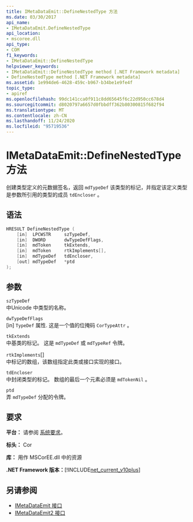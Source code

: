 ```yaml
---
title: IMetaDataEmit::DefineNestedType 方法
ms.date: 03/30/2017
api_name:
- IMetaDataEmit.DefineNestedType
api_location:
- mscoree.dll
api_type:
- COM
f1_keywords:
- IMetaDataEmit::DefineNestedType
helpviewer_keywords:
- IMetaDataEmit::DefineNestedType method [.NET Framework metadata]
- DefineNestedType method [.NET Framework metadata]
ms.assetid: 1e994de6-4628-459c-b967-b34be1e9fe4f
topic_type:
- apiref
ms.openlocfilehash: 99dc141cca0f911c8dd65645f6c22d950cc678d4
ms.sourcegitcommit: d8020797a6657d0fbbdff362b80300815f682f94
ms.translationtype: MT
ms.contentlocale: zh-CN
ms.lasthandoff: 11/24/2020
ms.locfileid: "95719536"
---
```

# <a name="imetadataemitdefinenestedtype-method"></a>IMetaDataEmit::DefineNestedType 方法

创建类型定义的元数据签名，返回 `mdTypeDef` 该类型的标记，并指定该定义类型是参数所引用的类型的成员 `tdEncloser` 。  
  
## <a name="syntax"></a>语法  
  
```cpp  
HRESULT DefineNestedType (
    [in]  LPCWSTR     szTypeDef,  
    [in]  DWORD       dwTypeDefFlags,
    [in]  mdToken     tkExtends,
    [in]  mdToken     rtkImplements[],
    [in]  mdTypeDef   tdEncloser,
    [out] mdTypeDef   *ptd  
);  
```  
  
## <a name="parameters"></a>参数  

 `szTypeDef`  
 中Unicode 中类型的名称。  
  
 `dwTypeDefFlags`  
 [in] `TypeDef` 属性. 这是一个值的位掩码 `CorTypeAttr` 。  
  
 `tkExtends`  
 中基类的标记。 这是 `mdTypeDef` 或 `mdTypeRef` 令牌。  
  
 `rtkImplements`[]  
 中标记的数组，该数组指定此类或接口实现的接口。  
  
 `tdEncloser`  
 中封闭类型的标记。 数组的最后一个元素必须是 `mdTokenNil` 。  
  
 `ptd`  
 弄 `mdTypeDef` 分配的令牌。  
  
## <a name="requirements"></a>要求  

 **平台：** 请参阅 [系统要求](../../get-started/system-requirements.md)。  
  
 **标头：** Cor  
  
 **库：** 用作 MSCorEE.dll 中的资源  
  
 **.NET Framework 版本：**[!INCLUDE[net_current_v10plus](../../../../includes/net-current-v10plus-md.md)]  
  
## <a name="see-also"></a>另请参阅

- [IMetaDataEmit 接口](imetadataemit-interface.md)
- [IMetaDataEmit2 接口](imetadataemit2-interface.md)
